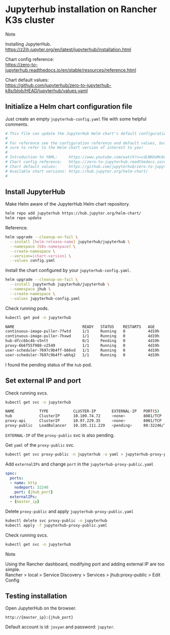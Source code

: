 # Jupyterhub installation on Rancher K3s cluster

> [!NOTE]  
> Installing JupyterHub.  
> <https://z2jh.jupyter.org/en/latest/jupyterhub/installation.html>  
>
> Chart config reference:  
> <https://zero-to-jupyterhub.readthedocs.io/en/stable/resources/reference.html>  
>
> Chart default values:  
> <https://github.com/jupyterhub/zero-to-jupyterhub-k8s/blob/HEAD/jupyterhub/values.yaml>

## Initialize a Helm chart configuration file

Just create an empty `jupyterhub-config.yaml` file with some helpful comments.

```yaml
# This file can update the JupyterHub Helm chart's default configuration values.
#
# For reference see the configuration reference and default values, but make
# sure to refer to the Helm chart version of interest to you!
#
# Introduction to YAML:     https://www.youtube.com/watch?v=cdLNKUoMc6c
# Chart config reference:   https://zero-to-jupyterhub.readthedocs.io/en/stable/resources/reference.html
# Chart default values:     https://github.com/jupyterhub/zero-to-jupyterhub-k8s/blob/HEAD/jupyterhub/values.yaml
# Available chart versions: https://hub.jupyter.org/helm-chart/
#
```

## Install JupyterHub

Make Helm aware of the JupyterHub Helm chart repository.

```bash
helm repo add jupyterhub https://hub.jupyter.org/helm-chart/
helm repo update
```

Reference.

```bash
helm upgrade --cleanup-on-fail \
  --install [helm-release-name] jupyterhub/jupyterhub \
  --namespace [k8s-namespace] \
  --create-namespace \
  --version=[chart-version] \
  --values config.yaml
```

Install the chart configured by your `jupyterhub-config.yaml`.

```bash
helm upgrade --cleanup-on-fail \
  --install jupyterhub jupyterhub/jupyterhub \
  --namespace jhub \
  --create-namespace \
  --values jupyterhub-config.yaml
```

Check running pods.

```bash
kubectl get pod -n jupyterhub

NAME                              READY   STATUS    RESTARTS   AGE
continuous-image-puller-7fwtd     1/1     Running   0          4d19h
continuous-image-puller-7hxwd     1/1     Running   0          4d19h
hub-dfcc6bc4b-v5ntt               0/1     Pending   0          4d19h
proxy-6b6f55f988-v2549            1/1     Running   0          4d19h
user-scheduler-7697c9b4ff-b66vd   1/1     Running   0          4d19h
user-scheduler-7697c9b4ff-wbhq2   1/1     Running   0          4d19h
```

I found the pending status of the `hub` pod.

## Set external IP and port

Check running svcs.

```bash
kubectl get svc -n jupyterhub

NAME           TYPE           CLUSTER-IP       EXTERNAL-IP   PORT(S)        AGE
hub            ClusterIP      10.109.74.72     <none>        8081/TCP       3d20h
proxy-api      ClusterIP      10.97.229.35     <none>        8001/TCP       3d20h
proxy-public   LoadBalancer   10.105.111.229   <pending>     80:32246/TCP   3d20h
```

`EXTERNAL-IP` of the `proxy-public` svc is also pending.

Get `yaml` of the `proxy-public` svc.  

```bash
kubectl get svc proxy-public -n jupyterhub -o yaml > jupyterhub-proxy-public.yaml
```

Add `externalIPs` and change `port` in the `jupyterhub-proxy-public.yaml`

```yaml
spec:
  ports:
  - name: http
    nodeport: 32246
    port: {jhub_port}
  externalIPs:
  - {master_ip}
```

Delete `proxy-public` and apply `jupyterhub-proxy-public.yaml`

```bash
kubectl delete svc proxy-public -n jupyterhub
kubectl apply -f jupyterhub-proxy-public.yaml
```

Check running svcs.

```bash
kubectl get svc -n jupyterhub
```

> [!NOTE]
> Using the Rancher dashboard, modifying port and adding external IP are too simple.  
> Rancher > local > Service Discovery > Services > jhub:proxy-public > Edit Config

## Testing installation

Open JupyterHub on the browser.

```
http://{master_ip}:{jhub_port}
```

Default account is id: `jovyan` and password: `jupyter`.
